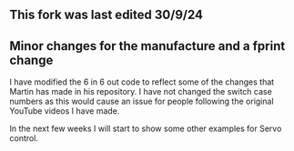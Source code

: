 ## This fork was last edited 30/9/24

## Minor changes for the manufacture and a fprint change

I have modified the 6 in 6 out code to reflect some of the changes that Martin has made in his repository. I have not changed the switch case numbers as this would cause an issue for people following the original YouTube videos I have made.

In the next few weeks I will start to show some other examples for Servo control.


 
 
 
 
 
